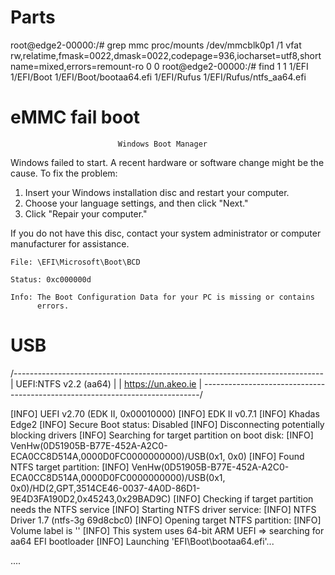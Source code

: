 # Parts

root@edge2-00000:/# grep mmc proc/mounts 
/dev/mmcblk0p1 /1 vfat rw,relatime,fmask=0022,dmask=0022,codepage=936,iocharset=utf8,shortname=mixed,errors=remount-ro 0 0
root@edge2-00000:/# find 1
1
1/EFI
1/EFI/Boot
1/EFI/Boot/bootaa64.efi
1/EFI/Rufus
1/EFI/Rufus/ntfs_aa64.efi

# eMMC fail boot

                            Windows Boot Manager                               

Windows failed to start. A recent hardware or software change might be the
cause. To fix the problem: 

  1. Insert your Windows installation disc and restart your computer.
  2. Choose your language settings, and then click "Next."
  3. Click "Repair your computer."

If you do not have this disc, contact your system administrator or computer
manufacturer for assistance. 

    File: \EFI\Microsoft\Boot\BCD

    Status: 0xc000000d

    Info: The Boot Configuration Data for your PC is missing or contains    
          errors.                                                           
                                                                            

# USB

/-----------------------------------------------------------------------------\
|                            UEFI:NTFS v2.2 (aa64)                            |
|                            <https://un.akeo.ie>                             |
\-----------------------------------------------------------------------------/

[INFO] UEFI v2.70 (EDK II, 0x00010000)
[INFO] EDK II v0.7.1
[INFO] Khadas Edge2
[INFO] Secure Boot status: Disabled
[INFO] Disconnecting potentially blocking drivers
[INFO] Searching for target partition on boot disk:
[INFO]   VenHw(0D51905B-B77E-452A-A2C0-ECA0CC8D514A,0000D0FC0000000000)/USB(0x1,
0x0)
[INFO] Found NTFS target partition:
[INFO]   VenHw(0D51905B-B77E-452A-A2C0-ECA0CC8D514A,0000D0FC0000000000)/USB(0x1,
0x0)/HD(2,GPT,3514CE46-0037-4A0D-86D1-9E4D3FA190D2,0x45243,0x29BAD9C)
[INFO] Checking if target partition needs the NTFS service
[INFO] Starting NTFS driver service:
[INFO]   NTFS Driver 1.7 (ntfs-3g 69d8cbc0)
[INFO] Opening target NTFS partition:
[INFO]   Volume label is ''
[INFO] This system uses 64-bit ARM UEFI => searching for aa64 EFI bootloader
[INFO] Launching 'EFI\Boot\bootaa64.efi'...

....